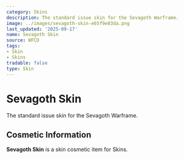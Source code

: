 ```yaml
---
category: Skins
description: The standard issue skin for the Sevagoth Warframe.
image: ../images/sevagoth-skin-e65f9e03da.png
last_updated: '2025-09-17'
name: Sevagoth Skin
source: WFCD
tags:
- Skin
- Skins
tradable: false
type: Skin
---
```


# Sevagoth Skin

The standard issue skin for the Sevagoth Warframe.

## Cosmetic Information

**Sevagoth Skin** is a skin cosmetic item for Skins.

